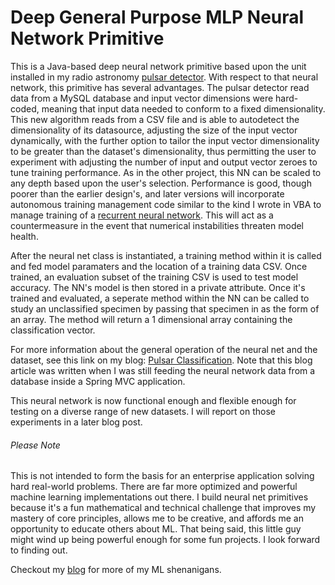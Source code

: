 # Deep General Purpose MLP Neural Network Primitive

This is a Java-based deep neural network primitive based upon the unit installed in my radio astronomy [pulsar detector](https://github.com/gwyche/nn_pulsar_classifier). With respect to that neural network, this primitive has several advantages. The pulsar detector read data from a MySQL database and input vector dimensions were hard-coded, meaning that input data needed to conform to a fixed dimensionality. This new algorithm reads from a CSV file and is able to autodetect the dimensionality of its datasource, adjusting the size of the input vector dynamically, with the further option to tailor the input vector dimensionality to be greater than the dataset's dimensionality, thus permitting the user to experiment with adjusting the number of input and output vector zeroes to tune training performance. As in the other project, this NN can be scaled to any depth based upon the user's selection. Performance is good, though poorer than the earlier design's, and later versions will incorporate autonomous training management code similar to the kind I wrote in VBA to manage training of a [recurrent neural network](https://gwyche.wordpress.com/2018/05/10/speech-synthesis-with-a-recurrent-neural-net-precursor/). This will act as a countermeasure in the event that numerical instabilities threaten model health. 

After the neural net class is instantiated, a training method within it is called and fed model paramaters and the location of a training data CSV. Once trained, an evaluation subset of the training CSV is used to test model accuracy. The NN's model is then stored in a private attribute. Once it's trained and evaluated, a seperate method within the NN can be called to study an unclassified specimen by passing that specimen in as the form of an array. The method will return a 1 dimensional array containing the classification vector.

For more information about the general operation of the neural net and the dataset, see this link on my blog: [Pulsar Classification](https://gwyche.wordpress.com/2019/08/06/pulsar-classification/). Note that this blog article was written when I was still feeding the neural network data from a database inside a Spring MVC application.

This neural network is now functional enough and flexible enough for testing on a diverse range of new datasets. I will report on those experiments in a later blog post.


###### Please Note

This is not intended to form the basis for an enterprise application solving hard real-world problems. There are far more optimized and powerful machine learning implementations out there. I build neural net primitives because it's a fun mathematical and technical challenge that improves my mastery of core principles, allows me to be creative, and affords me an opportunity to educate others about ML. That being said, this little guy might wind up being powerful enough for some fun projects. I look forward to finding out.

Checkout my [blog](https://gwyche.wordpress.com) for more of my ML shenanigans.


